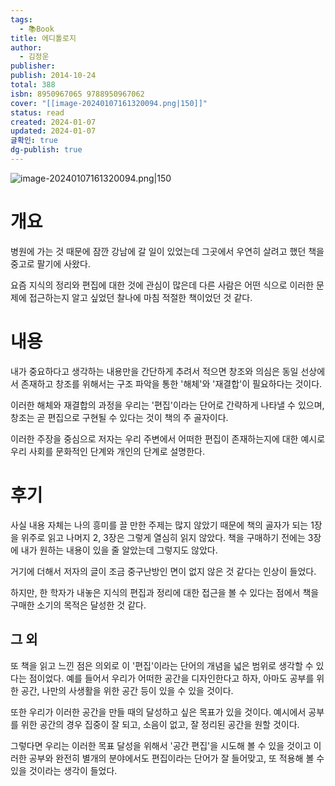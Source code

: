 ```yaml
---
tags:
  - 📚Book
title: 에디톨로지
author:
  - 김정운
publisher: 
publish: 2014-10-24
total: 388
isbn: 8950967065 9788950967062
cover: "[[image-20240107161320094.png|150]]"
status: read
created: 2024-01-07
updated: 2024-01-07
글확인: true
dg-publish: true
---
```


![image-20240107161320094.png|150](/img/user/kr/%EA%B8%B0%EB%A1%9D/%EB%8F%85%ED%9B%84%EA%B0%90/assets/%EC%97%90%EB%94%94%ED%86%A8%EB%A1%9C%EC%A7%80%20-%20%EA%B9%80%EC%A0%95%EC%9A%B4/image-20240107161320094.png)

# 개요
병원에 가는 것 때문에 잠깐 강남에 갈 일이 있었는데 그곳에서 우연히 살려고 했던 책을 중고로 팔기에 사왔다.

요즘 지식의 정리와 편집에 대한 것에 관심이 많은데 다른 사람은 어떤 식으로 이러한 문제에 접근하는지 알고 싶었던 찰나에 마침 적절한 책이었던 것 같다.

# 내용
내가 중요하다고 생각하는 내용만을 간단하게 추려서 적으면 창조와 의심은 동일 선상에서 존재하고 창조를 위해서는 구조 파악을 통한 '해체'와 '재결합'이 필요하다는 것이다.

이러한 해체와 재결합의 과정을 우리는 '편집'이라는 단어로 간략하게 나타낼 수 있으며, 창조는 곧 편집으로 구현될 수 있다는 것이 책의 주 골자이다.

이러한 주장을 중심으로 저자는 우리 주변에서 어떠한 편집이 존재하는지에 대한 예시로 우리 사회를 문화적인 단계와 개인의 단계로 설명한다.
# 후기
사실 내용 자체는 나의 흥미를 끌 만한 주제는 많지 않았기 때문에 책의 골자가 되는 1장을 위주로 읽고 나머지 2, 3장은 그렇게 열심히 읽지 않았다. 책을 구매하기 전에는 3장에 내가 원하는 내용이 있을 줄 알았는데 그렇지도 않았다.

거기에 더해서 저자의 글이 조금 중구난방인 면이 없지 않은 것 같다는 인상이 들었다.

하지만, 한 학자가 내놓은 지식의 편집과 정리에 대한 접근을 볼 수 있다는 점에서 책을 구매한 소기의 목적은 달성한 것 같다.

## 그 외
또 책을 읽고 느낀 점은 의외로 이 '편집'이라는 단어의 개념을 넓은 범위로 생각할 수 있다는 점이었다. 예를 들어서 우리가 어떠한 공간을 디자인한다고 하자, 아마도 공부를 위한 공간, 나만의 사생활을 위한 공간 등이 있을 수 있을 것이다.

또한 우리가 이러한 공간을 만들 때의 달성하고 싶은 목표가 있을 것이다. 예시에서 공부를 위한 공간의 경우 집중이 잘 되고, 소음이 없고, 잘 정리된 공간을 원할 것이다.

그렇다면 우리는 이러한 목표 달성을 위해서 '공간 편집'을 시도해 볼 수 있을 것이고 이러한 공부와 완전히 별개의 분야에서도 편집이라는 단어가 잘 들어맞고, 또 적용해 볼 수 있을 것이라는 생각이 들었다.

